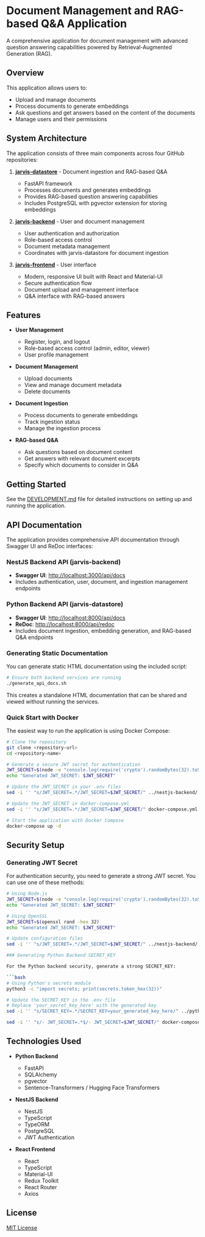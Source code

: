 # Document Management and RAG-based Q&A Application

A comprehensive application for document management with advanced question answering capabilities powered by Retrieval-Augmented Generation (RAG).

## Overview

This application allows users to:

- Upload and manage documents
- Process documents to generate embeddings
- Ask questions and get answers based on the content of the documents
- Manage users and their permissions

## System Architecture

The application consists of three main components across four GitHub repositories:

1. **[jarvis-datastore](https://github.com/raks07/jarvis-datastore)** - Document ingestion and RAG-based Q&A
   - FastAPI framework
   - Processes documents and generates embeddings
   - Provides RAG-based question answering capabilities
   - Includes PostgreSQL with pgvector extension for storing embeddings

2. **[jarvis-backend](https://github.com/raks07/jarvis-backend)** - User and document management
   - User authentication and authorization
   - Role-based access control
   - Document metadata management
   - Coordinates with jarvis-datastore for document ingestion

3. **[jarvis-frontend](https://github.com/raks07/jarvis-frontend)** - User interface
   - Modern, responsive UI built with React and Material-UI
   - Secure authentication flow
   - Document upload and management interface
   - Q&A interface with RAG-based answers

## Features

- **User Management**
  - Register, login, and logout
  - Role-based access control (admin, editor, viewer)
  - User profile management

- **Document Management**
  - Upload documents
  - View and manage document metadata
  - Delete documents

- **Document Ingestion**
  - Process documents to generate embeddings
  - Track ingestion status
  - Manage the ingestion process

- **RAG-based Q&A**
  - Ask questions based on document content
  - Get answers with relevant document excerpts
  - Specify which documents to consider in Q&A

## Getting Started

See the [DEVELOPMENT.md](./DEVELOPMENT.md) file for detailed instructions on setting up and running the application.

## API Documentation

The application provides comprehensive API documentation through Swagger UI and ReDoc interfaces:

### NestJS Backend API (jarvis-backend)

- **Swagger UI**: [http://localhost:3000/api/docs](http://localhost:3000/api/docs)
- Includes authentication, user, document, and ingestion management endpoints

### Python Backend API (jarvis-datastore)

- **Swagger UI**: [http://localhost:8000/api/docs](http://localhost:8000/api/docs)
- **ReDoc**: [http://localhost:8000/api/redoc](http://localhost:8000/api/redoc)
- Includes document ingestion, embedding generation, and RAG-based Q&A endpoints

### Generating Static Documentation

You can generate static HTML documentation using the included script:

```bash
# Ensure both backend services are running
./generate_api_docs.sh
```

This creates a standalone HTML documentation that can be shared and viewed without running the services.

### Quick Start with Docker

The easiest way to run the application is using Docker Compose:

```bash
# Clone the repository
git clone <repository-url>
cd <repository-name>

# Generate a secure JWT secret for authentication
JWT_SECRET=$(node -e "console.log(require('crypto').randomBytes(32).toString('hex'))")
echo "Generated JWT_SECRET: $JWT_SECRET"

# Update the JWT_SECRET in your .env files
sed -i '' "s/JWT_SECRET=.*/JWT_SECRET=$JWT_SECRET/" ../nestjs-backend/.env

# Update the JWT_SECRET in docker-compose.yml
sed -i '' "s/JWT_SECRET=.*/JWT_SECRET=$JWT_SECRET/" docker-compose.yml

# Start the application with Docker Compose
docker-compose up -d
```

## Security Setup

### Generating JWT Secret

For authentication security, you need to generate a strong JWT secret. You can use one of these methods:

```bash
# Using Node.js
JWT_SECRET=$(node -e "console.log(require('crypto').randomBytes(32).toString('hex'))")
echo "Generated JWT_SECRET: $JWT_SECRET"

# Using OpenSSL
JWT_SECRET=$(openssl rand -hex 32)
echo "Generated JWT_SECRET: $JWT_SECRET"

# Update configuration files
sed -i '' "s/JWT_SECRET=.*/JWT_SECRET=$JWT_SECRET/" ../nestjs-backend/.env

### Generating Python Backend SECRET_KEY

For the Python backend security, generate a strong SECRET_KEY:

```bash
# Using Python's secrets module
python3 -c "import secrets; print(secrets.token_hex(32))"

# Update the SECRET_KEY in the .env file
# Replace 'your_secret_key_here' with the generated key
sed -i '' "s/SECRET_KEY=.*/SECRET_KEY=your_generated_key_here/" ../python-backend/.env

sed -i '' "s/- JWT_SECRET=.*$/- JWT_SECRET=$JWT_SECRET/" docker-compose.yml

```

## Technologies Used

- **Python Backend**
  - FastAPI
  - SQLAlchemy
  - pgvector
  - Sentence-Transformers / Hugging Face Transformers

- **NestJS Backend**
  - NestJS
  - TypeScript
  - TypeORM
  - PostgreSQL
  - JWT Authentication

- **React Frontend**
  - React
  - TypeScript
  - Material-UI
  - Redux Toolkit
  - React Router
  - Axios

## License

[MIT License](../LICENSE)
